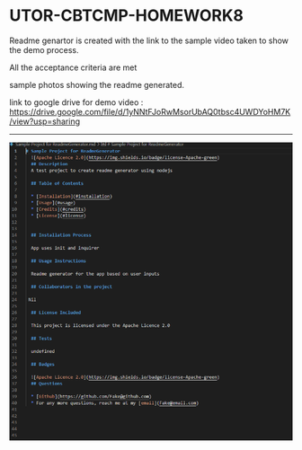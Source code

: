 # UTOR-CBTCMP-HOMEWORK8

Readme genartor is created with the link to the sample video taken to show the demo process.


All the acceptance criteria are met


sample photos showing the readme generated.


link to google drive for demo video : https://drive.google.com/file/d/1yNNtFJoRwMsorUbAQ0tbsc4UWDYoHM7K/view?usp=sharing



------------------------------------------------------------------------------------------------------------------------------------------












![Website Portfolio](./assets/Portfolio.png)